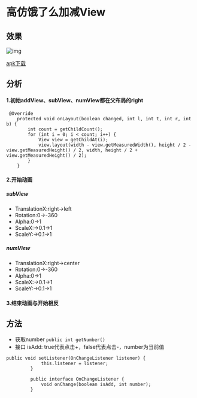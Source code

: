 # 高仿饿了么加减View

## 效果
![img](https://github.com/mzyq/NumberView/blob/da2d4b2ffaa63122c39b2f9358ce3405e185004d/img/preview.gif)

[apk下载](https://fir.im/8js6)

## 分析
#### 1.初始addView、subView、numView都在父布局的right
```
 @Override
    protected void onLayout(boolean changed, int l, int t, int r, int b) {
        int count = getChildCount();
        for (int i = 0; i < count; i++) {
            View view = getChildAt(i);
            view.layout(width - view.getMeasuredWidth(), height / 2 - view.getMeasuredHeight() / 2, width, height / 2 + view.getMeasuredHeight() / 2);
        }
    }
```
#### 2.开始动画

##### subView
* TranslationX:right->left
* Rotation:0->-360
* Alpha:0->1
* ScaleX:->0.1->1
* ScaleY:->0.1->1

##### numView
* TranslationX:right->center
* Rotation:0->-360
* Alpha:0->1
* ScaleX:->0.1->1
* ScaleY:->0.1->1

#### 3.结束动画与开始相反

## 方法
* 获取number
```public int getNumber()```
* 接口 isAdd: true代表点击+，false代表点击-，number为当前值
```
public void setListener(OnChangeListener listener) {
             this.listener = listener;
         }

         public interface OnChangeListener {
             void onChange(boolean isAdd, int number);
         }
```
